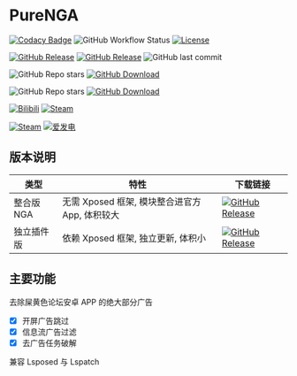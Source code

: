 # PureNGA

[![Codacy Badge](https://app.codacy.com/project/badge/Grade/de4c75db7487426285bf38f90ad94e6c)](https://www.codacy.com/gh/chr233/PureNGA/dashboard)
![GitHub Workflow Status](https://img.shields.io/github/actions/workflow/status/chr233/PureNGA/android.yml?logo=github)
[![License](https://img.shields.io/github/license/chr233/PureNGA?logo=apache)](https://github.com/chr233/PureNGA/blob/master/license)

[![GitHub Release](https://img.shields.io/github/v/release/chr233/PureNGA?logo=github)](https://github.com/chr233/PureNGA/releases)
[![GitHub Release](https://img.shields.io/github/v/release/chr233/PureNGA?include_prereleases&label=pre-release&logo=github)](https://github.com/chr233/PureNGA/releases)
![GitHub last commit](https://img.shields.io/github/last-commit/chr233/PureNGA?logo=github)

![GitHub Repo stars](https://img.shields.io/github/stars/chr233/PureNGA?logo=github)
[![GitHub Download](https://img.shields.io/github/downloads/chr233/PureNGA/total?logo=github)](https://img.shields.io/github/v/release/chr233/PureNGA)

![GitHub Repo stars](https://img.shields.io/github/stars/Xposed-Modules-Repo/com.chrxw.purenga?logo=github)
[![GitHub Download](https://img.shields.io/github/downloads/Xposed-Modules-Repo/com.chrxw.purenga/total?logo=github)](https://img.shields.io/github/v/release/Xposed-Modules-Repo/com.chrxw.purenga)

[![Bilibili](https://img.shields.io/badge/bilibili-Chr__-00A2D8.svg?logo=bilibili)](https://space.bilibili.com/5805394)
[![Steam](https://img.shields.io/badge/steam-Chr__-1B2838.svg?logo=steam)](https://steamcommunity.com/id/Chr_)

[![Steam](https://img.shields.io/badge/steam-donate-1B2838.svg?logo=steam)](https://steamcommunity.com/tradeoffer/new/?partner=221260487&token=xgqMgL-i)
[![爱发电](https://img.shields.io/badge/爱发电-chr__-ea4aaa.svg?logo=github-sponsors)](https://afdian.net/@chr233)

## 版本说明

| 类型       | 特性                                           | 下载链接                                                                                                                                                                          |
| ---------- | ---------------------------------------------- | --------------------------------------------------------------------------------------------------------------------------------------------------------------------------------- |
| 整合版 NGA | 无需 Xposed 框架, 模块整合进官方 App, 体积较大 | [![GitHub Release](https://img.shields.io/github/v/release/chr233/PureNGA?logo=github)](https://github.com/chr233/PureNGA/releases)                                               |
| 独立插件版 | 依赖 Xposed 框架, 独立更新, 体积小             | [![GitHub Release](https://img.shields.io/github/v/release/Xposed-Modules-Repo/com.chrxw.purenga?logo=github)](https://github.com/Xposed-Modules-Repo/com.chrxw.purenga/releases) |

## 主要功能

去除屎黄色论坛安卓 APP 的绝大部分广告

- [x] 开屏广告跳过
- [x] 信息流广告过滤
- [x] 去广告任务破解

兼容 Lsposed 与 Lspatch
